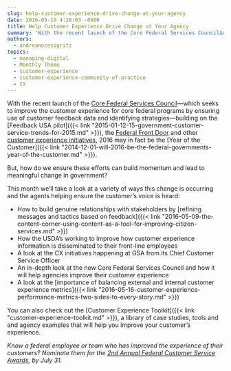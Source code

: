 ```yaml
---
slug: help-customer-experience-drive-change-at-your-agency
date: 2016-05-10 4:28:03 -0400
title: Help Customer Experience Drive Change at Your Agency
summary: 'With the recent launch of the Core Federal Services Council&mdash;which seeks to improve the customer experience for core federal programs by ensuring use of customer feedback data and identifying strategies&mdash;building on the Feedback USA pilot, the Federal Front Door and other customer experience initiatives, 2016 may in fact be the Year of the Customer. But,'
authors:
  - andreanocesigritz
topics:
  - managing-digital
  - Monthly Theme
  - customer-experience
  - customer-experience-community-of-practice
  - CX
---
```


With the recent launch of the [Core Federal Services Council](https://obamawhitehouse.archives.gov/sites/default/files/omb/memoranda/2016/m-16-08.pdf)—which seeks to improve the customer experience for core federal programs by ensuring use of customer feedback data and identifying strategies—building on the [Feedback USA pilot]({{< link "2015-01-12-15-government-customer-service-trends-for-2015.md" >}}), the [Federal Front Door](https://labs.usa.gov/) and other [customer experience initiatives](https://18f.gsa.gov/2016/04/26/thinking-about-the-future-of-the-post-office-an-interview-with-amanda-weaver/), 2016 may in fact be the [Year of the Customer]({{< link "2014-12-01-will-2016-be-the-federal-governments-year-of-the-customer.md" >}}).

But, how do we ensure these efforts can build momentum and lead to meaningful change in government?

This month we’ll take a look at a variety of ways this change is occurring and the agents helping ensure the customer’s voice is heard:

  * How to build genuine relationships with stakeholders by [refining messages and tactics based on feedback]({{< link "2016-05-09-the-content-corner-using-content-as-a-tool-for-improving-citizen-services.md" >}})
  * How the USDA’s working to improve how customer experience information is disseminated to their front-line employees
  * A look at the CX initiatives happening at GSA from its Chief Customer Service Officer
  * An in-depth look at the new Core Federal Services Council and how it will help agencies improve their customer experience
  * A look at the [importance of balancing external and internal customer experience metrics]({{< link "2016-05-16-customer-experience-performance-metrics-two-sides-to-every-story.md" >}})

You can also check out the [Customer Experience Toolkit]({{< link "customer-experience-toolkit.md" >}}), a library of case studies, tools and and agency examples that will help you improve your customer&#8217;s experience.

_Know a federal employee or team who has improved the experience of their customers? Nominate them for the [2nd Annual Federal Customer Service Awards](https://www.whitehouse.gov/blog/2015/12/15/unlocking-full-potential-americas-federal-workforce), by July 31._